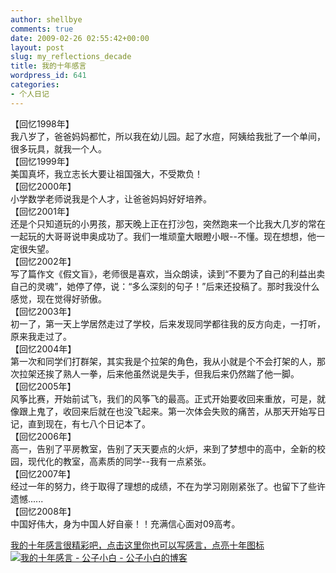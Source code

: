 ```yaml
---
author: shellbye
comments: true
date: 2009-02-26 02:55:42+00:00
layout: post
slug: my_reflections_decade
title: 我的十年感言
wordpress_id: 641
categories:
- 个人日记
---
```


【回忆1998年】   
我八岁了，爸爸妈妈都忙，所以我在幼儿园。起了水痘，阿姨给我批了一个单间，很多玩具，就我一个人。   
【回忆1999年】   
美国真坏，我立志长大要让祖国强大，不受欺负！   
【回忆2000年】   
小学数学老师说我是个人才，让爸爸妈妈好好培养。   
【回忆2001年】   
还是个只知道玩的小男孩，那天晚上正在打沙包，突然跑来一个比我大几岁的常在一起玩的大哥哥说申奥成功了。我们一堆顽童大眼瞪小眼--不懂。现在想想，他一定很失望。   
【回忆2002年】   
写了篇作文《假文盲》，老师很是喜欢，当众朗读，读到“不要为了自己的利益出卖自己的灵魂”，她停了停，说：“多么深刻的句子！”后来还投稿了。那时我没什么感觉，现在觉得好骄傲。   
【回忆2003年】   
初一了，第一天上学居然走过了学校，后来发现同学都往我的反方向走，一打听，原来我走过了。   
【回忆2004年】   
第一次和同学们打群架，其实我是个拉架的角色，我从小就是个不会打架的人，那次拉架还挨了熟人一拳，后来他虽然说是失手，但我后来仍然踹了他一脚。   
【回忆2005年】   
风筝比赛，开始前试飞，我们的风筝飞的最高。正式开始要收回来重放，可是，就像跟上鬼了，收回来后就在也没飞起来。第一次体会失败的痛苦，从那天开始写日记，直到现在，有七八个日记本了。   
【回忆2006年】   
高一，告别了平房教室，告别了天天要点的火炉，来到了梦想中的高中，全新的校园，现代化的教室，高素质的同学--我有一点紧张。   
【回忆2007年】   
经过一年的努力，终于取得了理想的成绩，不在为学习刚刚紧张了。也留下了些许遗憾......   
【回忆2008年】   
中国好伟大，身为中国人好自豪！！充满信心面对09高考。   
  
[我的十年感言很精彩吧，点击这里你也可以写感言，点亮十年图标](http://user.10.qq.com/10years)[![我的十年感言 - 公子小白 - 公子小白的博客](http://img.bimg.126.net/photo/e5Z7XNANPa42EXvoDKNr6w==/4506977327091751042.gif)](http://img.bimg.126.net/photo/e5Z7XNANPa42EXvoDKNr6w==/4506977327091751042.gif)
